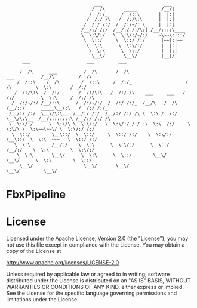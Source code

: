 ```
                                 ___                       ___                                          
                                /  /\       _____         /__/|                                         
                               /  /:/_     /  /::\       |  |:|                                         
                              /  /:/ /\   /  /:/\:\      |  |:|                                         
                             /  /:/ /:/  /  /:/~/::\   __|__|:|                                         
                            /__/:/ /:/  /__/:/ /:/\:| /__/::::\____                                     
                            \  \:\/:/   \  \:\/:/~/:/    ~\~~\::::/                                     
                             \  \::/     \  \::/ /:/      |~~|:|~~                                      
                              \  \:\      \  \:\/:/       |  |:|                                        
                               \  \:\      \  \::/        |  |:|                                        
                                \__\/       \__\/         |__|/                                         
      ___                     ___         ___                                     ___           ___     
     /  /\      ___          /  /\       /  /\                      ___          /__/\         /  /\    
    /  /::\    /  /\        /  /::\     /  /:/_                    /  /\         \  \:\       /  /:/_   
   /  /:/\:\  /  /:/       /  /:/\:\   /  /:/ /\    ___     ___   /  /:/          \  \:\     /  /:/ /\  
  /  /:/~/:/ /__/::\      /  /:/~/:/  /  /:/ /:/_  /__/\   /  /\ /__/::\      _____\__\:\   /  /:/ /:/_ 
 /__/:/ /:/  \__\/\:\__  /__/:/ /:/  /__/:/ /:/ /\ \  \:\ /  /:/ \__\/\:\__  /__/::::::::\ /__/:/ /:/ /\
 \  \:\/:/      \  \:\/\ \  \:\/:/   \  \:\/:/ /:/  \  \:\  /:/     \  \:\/\ \  \:\~~\~~\/ \  \:\/:/ /:/
  \  \::/        \__\::/  \  \::/     \  \::/ /:/    \  \:\/:/       \__\::/  \  \:\  ~~~   \  \::/ /:/ 
   \  \:\        /__/:/    \  \:\      \  \:\/:/      \  \::/        /__/:/    \  \:\        \  \:\/:/  
    \  \:\       \__\/      \  \:\      \  \::/        \__\/         \__\/      \  \:\        \  \::/   
     \__\/                   \__\/       \__\/                                   \__\/         \__\/    

```
FbxPipeline
===========



License
=======
Licensed under the Apache License, Version 2.0 (the "License"); you may not
use this file except in compliance with the License. You may obtain a copy of
the License at

<http://www.apache.org/licenses/LICENSE-2.0>

Unless required by applicable law or agreed to in writing, software
distributed under the License is distributed on an "AS IS" BASIS, WITHOUT
WARRANTIES OR CONDITIONS OF ANY KIND, either express or implied. See the
License for the specific language governing permissions and limitations under
the License.